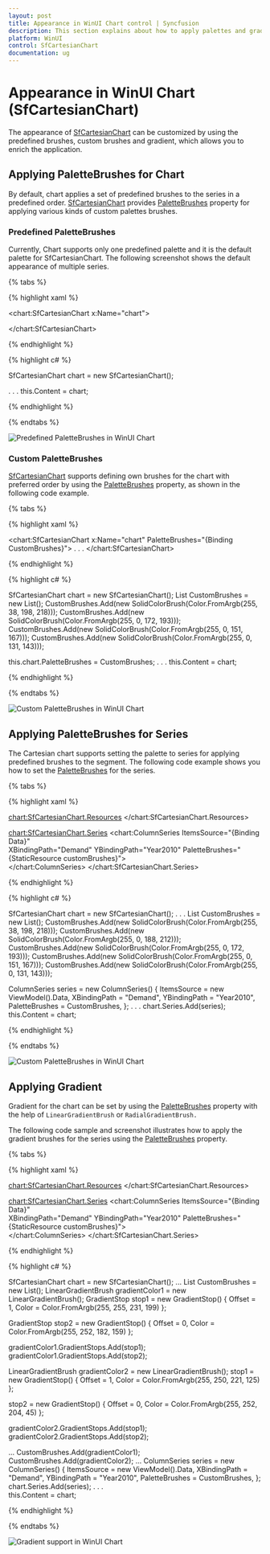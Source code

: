 ```yaml
---
layout: post
title: Appearance in WinUI Chart control | Syncfusion
description: This section explains about how to apply palettes and gradient in the Syncfusion WinUI Chart (SfCartesianChart) control.
platform: WinUI
control: SfCartesianChart
documentation: ug
---
```


# Appearance in WinUI Chart (SfCartesianChart)

The appearance of [SfCartesianChart](https://help.syncfusion.com/cr/winui/Syncfusion.UI.Xaml.Charts.SfCartesianChart.html) can be customized by using the predefined brushes, custom brushes and gradient, which allows you to enrich the application.

## Applying PaletteBrushes for Chart

By default, chart applies a set of predefined brushes to the series in a predefined order. [SfCartesianChart](https://help.syncfusion.com/cr/winui/Syncfusion.UI.Xaml.Charts.SfCartesianChart.html) provides [PaletteBrushes](https://help.syncfusion.com/cr/winui/Syncfusion.UI.Xaml.Charts.SfCartesianChart.html#Syncfusion_UI_Xaml_Charts_SfCartesianChart_PaletteBrushes) property for applying various kinds of custom palettes brushes.

### Predefined PaletteBrushes

Currently, Chart supports only one predefined palette and it is the default palette for SfCartesianChart. The following screenshot shows the default appearance of multiple series.

{% tabs %}

{% highlight xaml %}

<chart:SfCartesianChart x:Name="chart">

</chart:SfCartesianChart>

{% endhighlight %}

{% highlight c# %}

SfCartesianChart chart = new SfCartesianChart();

. . .
this.Content = chart;

{% endhighlight %}

{% endtabs %}

![Predefined PaletteBrushes in WinUI Chart](Appearance_images/WinUI_chart_predefined_palette.png)

### Custom PaletteBrushes

[SfCartesianChart](https://help.syncfusion.com/cr/winui/Syncfusion.UI.Xaml.Charts.SfCartesianChart.html) supports defining own brushes for the chart with preferred order by using the [PaletteBrushes](https://help.syncfusion.com/cr/winui/Syncfusion.UI.Xaml.Charts.SfCartesianChart.html#Syncfusion_UI_Xaml_Charts_SfCartesianChart_PaletteBrushes) property, as shown in the following code example.

{% tabs %}

{% highlight xaml %}

<chart:SfCartesianChart x:Name="chart" PaletteBrushes="{Binding CustomBrushes}">
. . .
</chart:SfCartesianChart>

{% endhighlight %}

{% highlight c# %}

SfCartesianChart chart = new SfCartesianChart();
List<Brush> CustomBrushes = new List<Brush>();
CustomBrushes.Add(new SolidColorBrush(Color.FromArgb(255, 38, 198, 218)));
CustomBrushes.Add(new SolidColorBrush(Color.FromArgb(255, 0, 172, 193)));
CustomBrushes.Add(new SolidColorBrush(Color.FromArgb(255, 0, 151, 167)));
CustomBrushes.Add(new SolidColorBrush(Color.FromArgb(255, 0, 131, 143)));

this.chart.PaletteBrushes = CustomBrushes;
. . .
this.Content = chart;

{% endhighlight %}

{% endtabs %}

![Custom PaletteBrushes in WinUI Chart](Appearance_images/WinUI_chart_custom_paletteBrushes.png)

## Applying PaletteBrushes for Series

The Cartesian chart supports setting the palette to series for applying predefined brushes to the segment. The following code example shows you how to set the [PaletteBrushes](https://help.syncfusion.com/cr/winui/Syncfusion.UI.Xaml.Charts.ChartSeries.html#Syncfusion_UI_Xaml_Charts_ChartSeries_PaletteBrushes) for the series.

{% tabs %}

{% highlight xaml %}

<chart:SfCartesianChart.Resources>
    <BrushCollection x:Key="customBrushes">
        <SolidColorBrush Color="#26c6da"/>
        <SolidColorBrush Color="#00bcd4"/>
        <SolidColorBrush Color="#00acc1"/>
        <SolidColorBrush Color="#0097a7"/>
        <SolidColorBrush Color="#00838f"/>
    </BrushCollection>
</chart:SfCartesianChart.Resources>

<chart:SfCartesianChart.Series>
    <chart:ColumnSeries ItemsSource="{Binding Data}"  
                        XBindingPath="Demand" 
                        YBindingPath="Year2010" 
                        PaletteBrushes="{StaticResource customBrushes}">        
    </chart:ColumnSeries>
</chart:SfCartesianChart.Series>

{% endhighlight %}

{% highlight c# %}

SfCartesianChart chart = new SfCartesianChart();
. . .
List<Brush> CustomBrushes = new List<Brush>();
CustomBrushes.Add(new SolidColorBrush(Color.FromArgb(255, 38, 198, 218)));
CustomBrushes.Add(new SolidColorBrush(Color.FromArgb(255, 0, 188, 212)));
CustomBrushes.Add(new SolidColorBrush(Color.FromArgb(255, 0, 172, 193)));
CustomBrushes.Add(new SolidColorBrush(Color.FromArgb(255, 0, 151, 167)));
CustomBrushes.Add(new SolidColorBrush(Color.FromArgb(255, 0, 131, 143)));

ColumnSeries series = new ColumnSeries()
{
    ItemsSource = new ViewModel().Data,
    XBindingPath = "Demand",
    YBindingPath = "Year2010",
    PaletteBrushes = CustomBrushes,
};
. . .
chart.Series.Add(series);
this.Content = chart;

{% endhighlight %}

{% endtabs %}

![Custom PaletteBrushes in WinUI Chart](Appearance_images/WinUI_chart_custom_palette.png)

## Applying Gradient

Gradient for the chart can be set by using the [PaletteBrushes](https://help.syncfusion.com/cr/winui/Syncfusion.UI.Xaml.Charts.ChartSeries.html#Syncfusion_UI_Xaml_Charts_ChartSeries_PaletteBrushes) property with the help of `LinearGradientBrush` or `RadialGradientBrush.`

The following code sample and screenshot illustrates how to apply the gradient brushes for the series using the [PaletteBrushes](https://help.syncfusion.com/cr/winui/Syncfusion.UI.Xaml.Charts.ChartSeries.html#Syncfusion_UI_Xaml_Charts_ChartSeries_PaletteBrushes) property.

{% tabs %}

{% highlight xaml %}

<chart:SfCartesianChart.Resources>
    <BrushCollection x:Key="customBrushes">
        <LinearGradientBrush>
            <GradientStop Offset="1" Color="#FFE7C7" />
            <GradientStop Offset="0" Color="#FCB69F" />
        </LinearGradientBrush>
        <LinearGradientBrush>
            <GradientStop Offset="1" Color="#fadd7d" />
            <GradientStop Offset="0" Color="#fccc2d" />
        </LinearGradientBrush>
        <LinearGradientBrush>
            <GradientStop Offset="1" Color="#DCFA97" />
            <GradientStop Offset="0" Color="#96E6A1" />
        </LinearGradientBrush>
        <LinearGradientBrush>
            <GradientStop Offset="1" Color="#DDD6F3" />
            <GradientStop Offset="0" Color="#FAACA8" />
        </LinearGradientBrush>
        <LinearGradientBrush>
            <GradientStop Offset="1" Color="#A8EAEE" />
            <GradientStop Offset="0" Color="#7BB0F9" />
        </LinearGradientBrush>
    </BrushCollection>
</chart:SfCartesianChart.Resources>

<chart:SfCartesianChart.Series>
    <chart:ColumnSeries ItemsSource="{Binding Data}"  
                        XBindingPath="Demand" 
                        YBindingPath="Year2010" 
                        PaletteBrushes="{StaticResource customBrushes}">        
    </chart:ColumnSeries>
</chart:SfCartesianChart.Series>

{% endhighlight %}

{% highlight c# %}

SfCartesianChart chart = new SfCartesianChart();
...
List<Brush> CustomBrushes = new List<Brush>();
LinearGradientBrush gradientColor1 = new LinearGradientBrush();
GradientStop stop1 = new GradientStop() 
{
    Offset = 1, 
    Color = Color.FromArgb(255, 255, 231, 199) 
};

GradientStop stop2 = new GradientStop() 
{
    Offset = 0, 
    Color = Color.FromArgb(255, 252, 182, 159)
};

gradientColor1.GradientStops.Add(stop1);
gradientColor1.GradientStops.Add(stop2);

LinearGradientBrush gradientColor2 = new LinearGradientBrush();
stop1 = new GradientStop() 
{
    Offset = 1, 
    Color = Color.FromArgb(255, 250, 221, 125) 
};

stop2 = new GradientStop() 
{
    Offset = 0, 
    Color = Color.FromArgb(255, 252, 204, 45) 
};

gradientColor2.GradientStops.Add(stop1);
gradientColor2.GradientStops.Add(stop2);

...
CustomBrushes.Add(gradientColor1);
CustomBrushes.Add(gradientColor2);
...
ColumnSeries series = new ColumnSeries()
{
    ItemsSource = new ViewModel().Data,
    XBindingPath = "Demand",
    YBindingPath = "Year2010",
    PaletteBrushes = CustomBrushes,
};
chart.Series.Add(series);
. . .            
this.Content = chart;

{% endhighlight %}

{% endtabs %}

![Gradient support in WinUI Chart](Appearance_images/WinUI_chart_gradient_color.png)